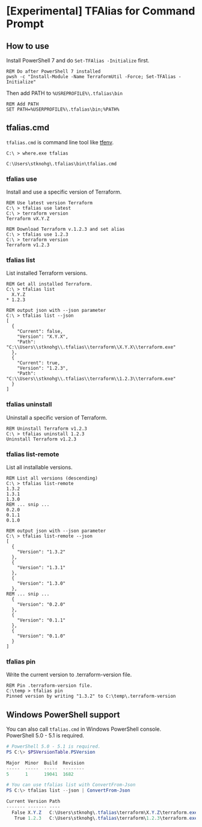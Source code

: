 # [Experimental] TFAlias for Command Prompt

## How to use

Install PowerShell 7 and do `Set-TFAlias -Initialize` first.

```batch
REM Do after PowerShell 7 installed
pwsh -c "Install-Module -Name TerraformUtil -Force; Set-TFAlias -Initialize"
```

Then add PATH to `%USREPROFILE%\.tfalias\bin`

```batch
REM Add PATH
SET PATH=%USERPROFILE%\.tfalias\bin;%PATH%
```

## tfalias.cmd

`tfalias.cmd` is command line tool like [tfenv](https://github.com/tfutils/tfenv).  

```batch
C:\ > where.exe tfalias

C:\Users\stknohg\.tfalias\bin\tfalias.cmd
```

### tfalias use

Install and use a specific version of Terraform.  

```batch
REM Use latest version Terraform
C:\ > tfalias use latest
C:\ > terraform version
Terraform vX.Y.Z

REM Download Terraform v.1.2.3 and set alias
C:\ > tfalias use 1.2.3
C:\ > terraform version
Terraform v1.2.3
```

### tfalias list

List installed Terraform versions.

```batch
REM Get all installed Terraform.
C:\ > tfalias list
  X.Y.Z
* 1.2.3

REM output json with --json parameter
C:\ > tfalias list --json
[
  {
    "Current": false,
    "Version": "X.Y.X",
    "Path": "C:\\Users\\stknohg\\.tfalias\\terraform\\X.Y.X\\terraform.exe"
  },
  {
    "Current": true,
    "Version": "1.2.3",
    "Path": "C:\\Users\\stknohg\\.tfalias\\terraform\\1.2.3\\terraform.exe"
  }
]
```

### tfalias uninstall

Uninstall a specific version of Terraform. 

```batch
REM Uninstall Terraform v1.2.3
C:\ > tfalias uninstall 1.2.3
Uninstall Terraform v1.2.3
```

### tfalias list-remote

List all installable versions.

```batch
REM List all versions (descending)
C:\ > tfalias list-remote
1.3.2
1.3.1
1.3.0
REM ... snip ...
0.2.0
0.1.1
0.1.0

REM output json with --json parameter
C:\ > tfalias list-remote --json
[
  {
    "Version": "1.3.2"
  },
  {
    "Version": "1.3.1"
  },
  {
    "Version": "1.3.0"
  },
REM ... snip ...
  {
    "Version": "0.2.0"
  },
  {
    "Version": "0.1.1"
  },
  {
    "Version": "0.1.0"
  }
]
```

### tfalias pin

Write the current version to .terraform-version file.

```batch
REM Pin .terraform-version file.
C:\temp > tfalias pin
Pinned version by writing "1.3.2" to C:\temp\.terraform-version
```

## Windows PowerShell support

You can also call `tfalias.cmd` in Windows PowerShell console.  
PowerShell 5.0 - 5.1 is required.  

```powershell
# PowerShell 5.0 - 5.1 is required.
PS C:\> $PSVersionTable.PSVersion

Major  Minor  Build  Revision
-----  -----  -----  --------
5      1      19041  1682

# You can use tfalias list with ConvertFrom-Json
PS C:\> tfalias list --json | ConvertFrom-Json

Current Version Path
------- ------- ----
  False X.Y.Z   C:\Users\stknohg\.tfalias\terraform\X.Y.Z\terraform.exe
   True 1.2.3   C:\Users\stknohg\.tfalias\terraform\1.2.3\terraform.exe
```